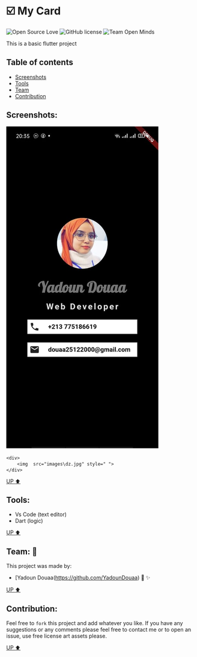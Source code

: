 # :ballot_box_with_check: My Card 

![Open Source Love](https://firstcontributions.github.io/open-source-badges/badges/open-source-v1/open-source.svg)
![GitHub license](https://img.shields.io/github/license/open-minds/Train_Track_Repair_GGJ2020.svg)
![Team Open Minds](https://img.shields.io/badge/Members%20of-Team%20Open%20Minds-blue.svg?color=0099CC)


This is a basic flutter project 


## Table of contents 

- [Screenshots](#Screenshots)
- [Tools](#Tools)
- [Team](#Team)
- [Contribution](#Contribution)


## Screenshots:


<img src="images\dz.jpg"/>

``` can also use this 
<div>
	<img  src="images\dz.jpg" style=" ">
</div>
```
[UP :arrow_up:](#table-of-contents)
	
## Tools:


* Vs Code (text editor)
* Dart (logic)

[UP :arrow_up:](#table-of-contents)


 ## Team: :busts_in_silhouette: 
 

 
This project was made by: 
* [Yadoun Douaa(https://github.com/YadounDouaa) :sparkling_heart: :sparkles: 

[UP :arrow_up:](#table-of-contents)


## Contribution:



Feel free to `fork` this project and add whatever you like. If you have any suggestions or any comments please feel free to contact me or to open an issue, use free license art assets please.

[UP :arrow_up:](#table-of-contents)

